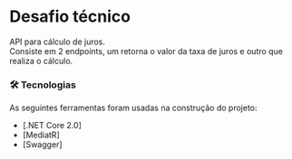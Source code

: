 <h1 align="left">
    Desafio técnico
</h1>
<p align="left">API para cálculo de juros.</br> Consiste em 2 endpoints, um retorna o valor da taxa de juros e outro que realiza o cálculo.</p>

### 🛠 Tecnologias

As seguintes ferramentas foram usadas na construção do projeto:

- [.NET Core 2.0]
- [MediatR]
- [Swagger]
